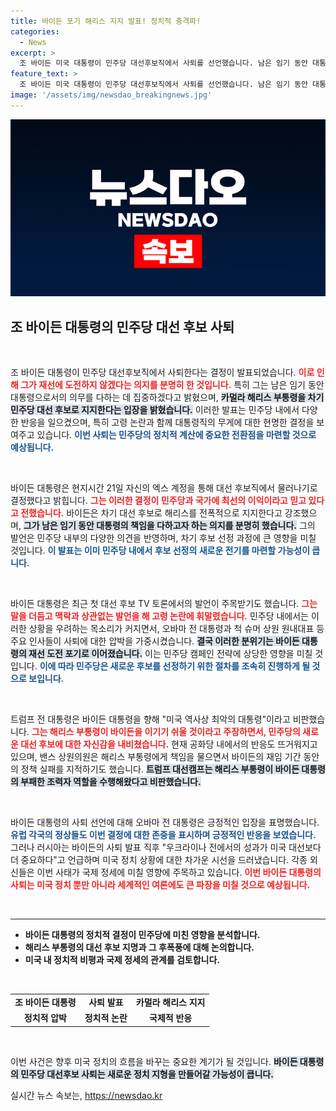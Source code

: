 ```yaml
---
title: 바이든 포기 해리스 지지 발표! 정치적 충격파!
categories:
  - News
excerpt: >
  조 바이든 미국 대통령이 민주당 대선후보직에서 사퇴를 선언했습니다. 남은 임기 동안 대통령의 의무를 다하며 카멀라 해리스를 지지하겠다고 밝혀, 민주당 내 혼란이 가중되고 있습니다. 이 소식은 국내외 정치에 큰 파장을 예고합니다!
feature_text: >
  조 바이든 미국 대통령이 민주당 대선후보직에서 사퇴를 선언했습니다. 남은 임기 동안 대통령의 의무를 다하며 카멀라 해리스를 지지하겠다고 밝혀, 민주당 내 혼란이 가중되고 있습니다. 이 소식은 국내외 정치에 큰 파장을 예고합니다!
image: '/assets/img/newsdao_breakingnews.jpg'
---
```


<p><img src="/assets/img/newsdao_breakingnews.jpg" alt="bookingtag 속보" /></p>

<h2 data-ke-size="size26">조 바이든 대통령의 민주당 대선 후보 사퇴</h2>

<p data-ke-size="size16">&nbsp;</p>

<p>조 바이든 대통령이 민주당 대선후보직에서 사퇴한다는 결정이 발표되었습니다. <b><span style="color: #ee2323;">이로 인해 그가 재선에 도전하지 않겠다는 의지를 분명히 한 것입니다.</span></b> 특히 그는 남은 임기 동안 대통령으로서의 의무를 다하는 데 집중하겠다고 밝혔으며, <b><span style="background-color: #21538527;">카멀라 해리스 부통령을 차기 민주당 대선 후보로 지지한다는 입장을 밝혔습니다.</span></b> 이러한 발표는 민주당 내에서 다양한 반응을 일으켰으며, 특히 고령 논란과 함께 대통령직의 무게에 대한 현명한 결정을 보여주고 있습니다. <b><span style="color: #1a5490;">이번 사퇴는 민주당의 정치적 계산에 중요한 전환점을 마련할 것으로 예상됩니다.</span></b></p>

<p data-ke-size="size16">&nbsp;</p>

<p>바이든 대통령은 현지시간 21일 자신의 엑스 계정을 통해 대선 후보직에서 물러나기로 결정했다고 밝힙니다. <b><span style="color: #ee2323;">그는 이러한 결정이 민주당과 국가에 최선의 이익이라고 믿고 있다고 전했습니다.</span></b> 바이든은 차기 대선 후보로 해리스를 전폭적으로 지지한다고 강조했으며, <b><span style="background-color: #21538527;">그가 남은 임기 동안 대통령의 책임을 다하고자 하는 의지를 분명히 했습니다.</span></b> 그의 발언은 민주당 내부의 다양한 의견을 반영하며, 차기 후보 선정 과정에 큰 영향을 미칠 것입니다. <b><span style="color: #1a5490;">이 발표는 이미 민주당 내에서 후보 선정의 새로운 전기를 마련할 가능성이 큽니다.</span></b></p>

<p data-ke-size="size16">&nbsp;</p>

<p>바이든 대통령은 최근 첫 대선 후보 TV 토론에서의 발언이 주목받기도 했습니다. <b><span style="color: #ee2323;">그는 말을 더듬고 맥락과 상관없는 발언을 해 고령 논란에 휘말렸습니다.</span></b> 민주당 내에서는 이러한 상황을 우려하는 목소리가 커지면서, 오바마 전 대통령과 척 슈머 상원 원내대표 등 주요 인사들이 사퇴에 대한 압박을 가중시켰습니다. <b><span style="background-color: #21538527;">결국 이러한 분위기는 바이든 대통령의 재선 도전 포기로 이어졌습니다.</span></b> 이는 민주당 캠페인 전략에 상당한 영향을 미칠 것입니다. <b><span style="color: #1a5490;">이에 따라 민주당은 새로운 후보를 선정하기 위한 절차를 조속히 진행하게 될 것으로 보입니다.</span></b></p>

<p data-ke-size="size16">&nbsp;</p>

<p>트럼프 전 대통령은 바이든 대통령을 향해 "미국 역사상 최악의 대통령"이라고 비판했습니다. <b><span style="color: #ee2323;">그는 해리스 부통령이 바이든을 이기기 쉬울 것이라고 주장하면서, 민주당의 새로운 대선 후보에 대한 자신감을 내비쳤습니다.</span></b> 현재 공화당 내에서의 반응도 뜨거워지고 있으며, 밴스 상원의원은 해리스 부통령에게 책임을 물으면서 바이든의 재임 기간 동안의 정책 실패를 지적하기도 했습니다. <b><span style="background-color: #21538527;">트럼프 대선캠프는 해리스 부통령이 바이든 대통령의 부패한 조력자 역할을 수행해왔다고 비판했습니다.</span></b></p>

<p data-ke-size="size16">&nbsp;</p>

<p>바이든 대통령의 사퇴 선언에 대해 오바마 전 대통령은 긍정적인 입장을 표명했습니다. <b><span style="color: #1a5490;">유럽 각국의 정상들도 이번 결정에 대한 존중을 표시하며 긍정적인 반응을 보였습니다.</span></b> 그러나 러시아는 바이든의 사퇴 발표 직후 "우크라이나 전에서의 성과가 미국 대선보다 더 중요하다"고 언급하며 미국 정치 상황에 대한 차가운 시선을 드러냈습니다. 각종 외신들은 이번 사태가 국제 정세에 미칠 영향에 주목하고 있습니다. <b><span style="color: #ee2323;">이번 바이든 대통령의 사퇴는 미국 정치 뿐만 아니라 세계적인 여론에도 큰 파장을 미칠 것으로 예상됩니다.</span></b></p>

<p data-ke-size="size16">&nbsp;</p>

<hr>

<ul>
  <li><b>바이든 대통령의 정치적 결정이 민주당에 미친 영향을 분석합니다.</b></li>
  <li><b>해리스 부통령의 대선 후보 지명과 그 후폭풍에 대해 논의합니다.</b></li>
  <li><b>미국 내 정치적 비평과 국제 정세의 관계를 검토합니다.</b></li>
</ul>

<p data-ke-size="size16">&nbsp;</p>

<table style="width: 100%; border-collapse: collapse;">
  <tr>
    <td style="text-align: center; height: 17px;"><b>조 바이든 대통령</b></td>
    <td style="text-align: center; height: 17px;"><b>사퇴 발표</b></td>
    <td style="text-align: center; height: 17px;"><b>카멀라 해리스 지지</b></td>
  </tr>
  <tr>
    <td style="text-align: center; height: 17px;"><b>정치적 압박</b></td>
    <td style="text-align: center; height: 17px;"><b>정치적 논란</b></td>
    <td style="text-align: center; height: 17px;"><b>국제적 반응</b></td>
  </tr>
</table>

<p data-ke-size="size16">&nbsp;</p>

<p>이번 사건은 향후 미국 정치의 흐름을 바꾸는 중요한 계기가 될 것입니다. <b><span style="background-color: #21538527;">바이든 대통령의 민주당 대선후보 사퇴는 새로운 정치 지형을 만들어갈 가능성이 큽니다.</span></b></p>
실시간 뉴스 속보는, <a href="https://newsdao.kr" rel="dofollow">https://newsdao.kr</a>


